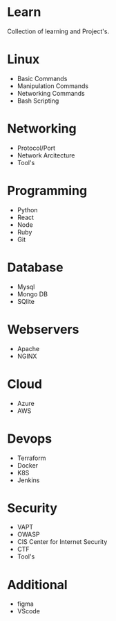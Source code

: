 # Learn
Collection of learning and Project's.

# Linux
  - Basic Commands
  - Manipulation Commands 
  - Networking Commands
  - Bash Scripting

# Networking
  - Protocol/Port
  - Network Arcitecture
  - Tool's

# Programming
  - Python
  - React
  - Node
  - Ruby
  - Git

# Database
  - Mysql
  - Mongo DB
  - SQlite

# Webservers
  - Apache
  - NGINX

# Cloud
  - Azure
  - AWS

# Devops
  - Terraform
  - Docker
  - K8S
  - Jenkins

# Security
  - VAPT
  - OWASP
  - CIS Center for Internet Security
  - CTF
  - Tool's

# Additional
  - figma
  - VScode
